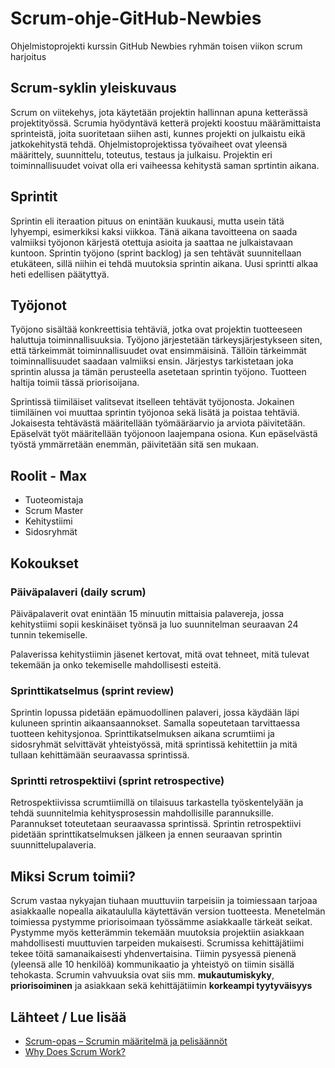 # Scrum-ohje-GitHub-Newbies
Ohjelmistoprojekti kurssin GitHub Newbies ryhmän toisen viikon scrum harjoitus

## Scrum-syklin yleiskuvaus
Scrum on viitekehys, jota käytetään projektin hallinnan apuna ketterässä projektityössä. Scrumia hyödyntävä ketterä projekti koostuu määrämittaista sprinteistä, joita suoritetaan siihen asti, kunnes projekti on julkaistu eikä jatkokehitystä tehdä. Ohjelmistoprojektissa työvaiheet ovat yleensä määrittely, suunnittelu, toteutus, testaus ja julkaisu. Projektin eri toiminnallisuudet voivat olla eri vaiheessa kehitystä saman sprtintin aikana. 

## Sprintit

Sprintin eli iteraation pituus on enintään kuukausi, mutta usein tätä lyhyempi, esimerkiksi kaksi viikkoa. Tänä aikana tavoitteena on saada valmiiksi työjonon kärjestä otettuja asioita ja saattaa ne julkaistavaan kuntoon. Sprintin työjono (sprint backlog) ja sen tehtävät suunnitellaan etukäteen, sillä niihin ei tehdä muutoksia sprintin aikana. Uusi sprintti alkaa heti edellisen päätyttyä. 

## Työjonot

Työjono sisältää konkreettisia tehtäviä, jotka ovat projektin tuotteeseen haluttuja toiminnallisuuksia. Työjono järjestetään tärkeysjärjestykseen siten, että tärkeimmät toiminnallisuudet ovat ensimmäisinä. Tällöin tärkeimmät toiminnallisuudet saadaan valmiiksi ensin. Järjestys tarkistetaan joka sprintin alussa ja tämän perusteella asetetaan sprintin työjono. Tuotteen haltija toimii tässä priorisoijana. 

Sprintissä tiimiläiset valitsevat itselleen tehtävät työjonosta. Jokainen tiimiläinen voi muuttaa sprintin työjonoa sekä lisätä ja poistaa tehtäviä. Jokaisesta tehtävästä määritellään työmääräarvio ja arviota päivitetään. Epäselvät työt määritellään työjonoon laajempana osiona. Kun epäselvästä työstä ymmärretään enemmän, päivitetään sitä sen mukaan.

## Roolit - Max
+ Tuoteomistaja
+ Scrum Master
+ Kehitystiimi
+ Sidosryhmät

## Kokoukset
### Päiväpalaveri (daily scrum)
Päiväpalaverit ovat enintään 15 minuutin mittaisia palavereja, jossa kehitystiimi sopii keskinäiset työnsä ja luo suunnitelman seuraavan 24 tunnin tekemiselle. 

Palaverissa kehitystiimin jäsenet kertovat, mitä ovat tehneet, mitä tulevat tekemään ja onko tekemiselle mahdollisesti esteitä. 

### Sprinttikatselmus (sprint review)
Sprintin lopussa pidetään epämuodollinen palaveri, jossa käydään läpi kuluneen sprintin aikaansaannokset. Samalla sopeutetaan tarvittaessa tuotteen kehitysjonoa. Sprinttikatselmuksen aikana scrumtiimi ja sidosryhmät selvittävät yhteistyössä, mitä sprintissä kehitettiin ja mitä tullaan kehittämään seuraavassa sprintissä. 

### Sprintti retrospektiivi (sprint retrospective)
Retrospektiivissa scrumtiimillä on tilaisuus tarkastella työskentelyään ja tehdä suunnitelmia kehitysprosessin mahdollisille parannuksille. Parannukset toteutetaan seuraavassa sprintissä. Sprintin retrospektiivi pidetään sprinttikatselmuksen jälkeen ja ennen seuraavan sprintin suunnittelupalaveria. 

## Miksi Scrum toimii?
Scrum vastaa nykyajan tiuhaan muuttuviin tarpeisiin ja toimiessaan tarjoaa asiakkaalle nopealla aikataululla käytettävän version tuotteesta. Menetelmän toimiessa pystymme priorisoimaan työssämme asiakkaalle tärkeät seikat. Pystymme myös ketterämmin tekemään muutoksia projektiin asiakkaan mahdollisesti muuttuvien tarpeiden mukaisesti. Scrumissa kehittäjätiimi tekee töitä samanaikaisesti yhdenvertaisina. Tiimin pysyessä pienenä (yleensä alle 10 henkilöä) kommunikaatio ja yhteistyö on tiimin sisällä tehokasta. Scrumin vahvuuksia ovat siis mm. **mukautumiskyky**, **priorisoiminen** ja asiakkaan sekä kehittäjätiimin **korkeampi tyytyväisyys**

## Lähteet / Lue lisää
+ [Scrum-opas – Scrumin määritelmä ja pelisäännöt](https://scrumguides.org/docs/scrumguide/v2017/2017-Scrum-Guide-Finnish.pdf)
+ [Why Does Scrum Work?](https://www.agilest.org/scrum/why-does-scrum-work/)
